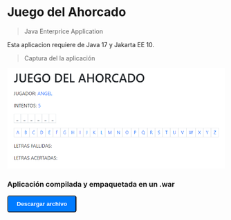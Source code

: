 # Juego del Ahorcado
> Java Enterprice Application   

Esta aplicacion requiere de Java 17 y Jakarta EE 10.


> Captura del la aplicación 

![Captura](captura.png)

### Aplicación compilada y empaquetada en un .war
<a href="https://github.com/AngelRodriguezV/JavaEnterpriceApplication_JuegoAhorcado/raw/main/target/ejercicio_4-1.0.war" download>
  <button style="background-color: #007bff; color: #fff; padding: 10px 20px; border-radius: 5px; text-decoration: none; display: inline-block; font-weight: bold; "> Descargar archivo </button>
</a>